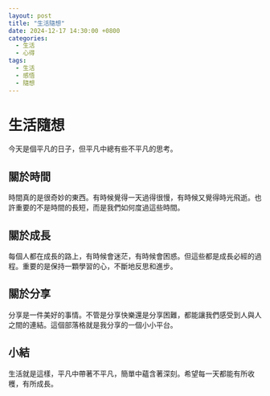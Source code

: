 ```yaml
---
layout: post
title: "生活隨想"
date: 2024-12-17 14:30:00 +0800
categories: 
  - 生活
  - 心得
tags: 
  - 生活
  - 感悟
  - 隨想
---
```


# 生活隨想

今天是個平凡的日子，但平凡中總有些不平凡的思考。

## 關於時間

時間真的是很奇妙的東西。有時候覺得一天過得很慢，有時候又覺得時光飛逝。也許重要的不是時間的長短，而是我們如何度過這些時間。

## 關於成長

每個人都在成長的路上，有時候會迷茫，有時候會困惑。但這些都是成長必經的過程。重要的是保持一顆學習的心，不斷地反思和進步。

## 關於分享

分享是一件美好的事情。不管是分享快樂還是分享困難，都能讓我們感受到人與人之間的連結。這個部落格就是我分享的一個小小平台。

## 小結

生活就是這樣，平凡中帶著不平凡，簡單中蘊含著深刻。希望每一天都能有所收穫，有所成長。 